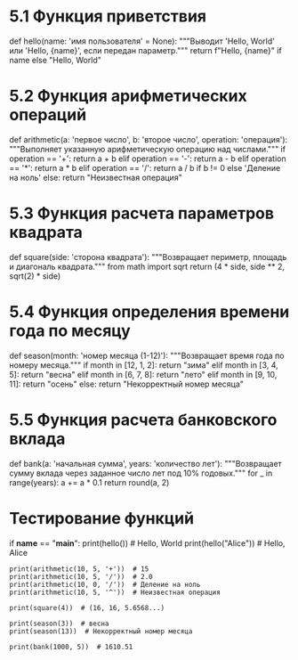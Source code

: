 # 5.1 Функция приветствия
def hello(name: 'имя пользователя' = None):
    """Выводит 'Hello, World' или 'Hello, {name}', если передан параметр."""
    return f"Hello, {name}" if name else "Hello, World"

# 5.2 Функция арифметических операций
def arithmetic(a: 'первое число', b: 'второе число', operation: 'операция'): 
    """Выполняет указанную арифметическую операцию над числами."""
    if operation == '+':
        return a + b
    elif operation == '-':
        return a - b
    elif operation == '*':
        return a * b
    elif operation == '/':
        return a / b if b != 0 else 'Деление на ноль'
    else:
        return "Неизвестная операция"

# 5.3 Функция расчета параметров квадрата
def square(side: 'сторона квадрата'):
    """Возвращает периметр, площадь и диагональ квадрата."""
    from math import sqrt
    return (4 * side, side ** 2, sqrt(2) * side)

# 5.4 Функция определения времени года по месяцу
def season(month: 'номер месяца (1-12)'):
    """Возвращает время года по номеру месяца."""
    if month in [12, 1, 2]:
        return "зима"
    elif month in [3, 4, 5]:
        return "весна"
    elif month in [6, 7, 8]:
        return "лето"
    elif month in [9, 10, 11]:
        return "осень"
    else:
        return "Некорректный номер месяца"

# 5.5 Функция расчета банковского вклада
def bank(a: 'начальная сумма', years: 'количество лет'):
    """Возвращает сумму вклада через заданное число лет под 10% годовых."""
    for _ in range(years):
        a += a * 0.1
    return round(a, 2)

# Тестирование функций
if __name__ == "__main__":
    print(hello())  # Hello, World
    print(hello("Alice"))  # Hello, Alice
    
    print(arithmetic(10, 5, '+'))  # 15
    print(arithmetic(10, 5, '/'))  # 2.0
    print(arithmetic(10, 0, '/'))  # Деление на ноль
    print(arithmetic(10, 5, '^'))  # Неизвестная операция
    
    print(square(4))  # (16, 16, 5.6568...)
    
    print(season(3))  # весна
    print(season(13))  # Некорректный номер месяца
    
    print(bank(1000, 5))  # 1610.51
